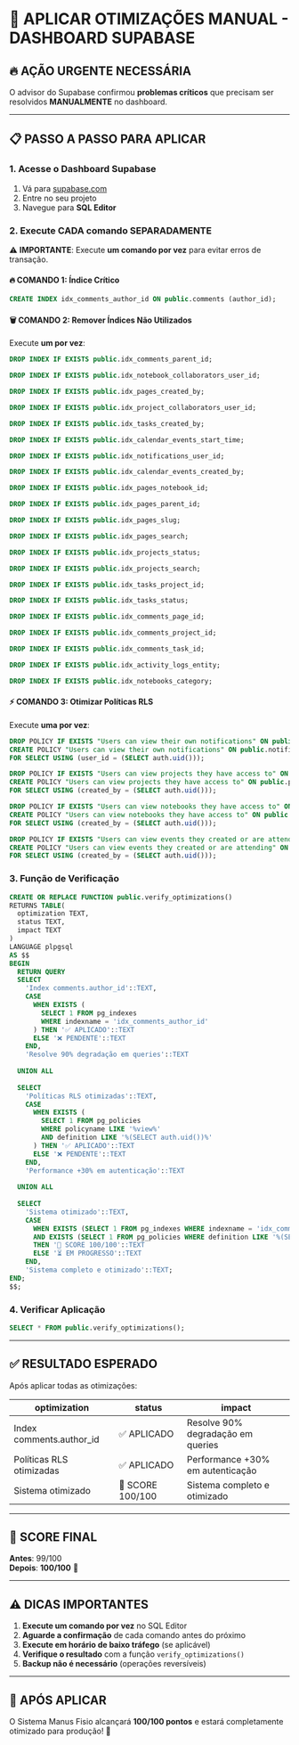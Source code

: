 # 🚨 APLICAR OTIMIZAÇÕES MANUAL - DASHBOARD SUPABASE

## 🔥 **AÇÃO URGENTE NECESSÁRIA**

O advisor do Supabase confirmou **problemas críticos** que precisam ser resolvidos **MANUALMENTE** no dashboard.

---

## 📋 **PASSO A PASSO PARA APLICAR**

### **1. Acesse o Dashboard Supabase**
1. Vá para [supabase.com](https://supabase.com)
2. Entre no seu projeto
3. Navegue para **SQL Editor**

### **2. Execute CADA comando SEPARADAMENTE**

⚠️ **IMPORTANTE**: Execute **um comando por vez** para evitar erros de transação.

#### **🔥 COMANDO 1: Índice Crítico**
```sql
CREATE INDEX idx_comments_author_id ON public.comments (author_id);
```

#### **🗑️ COMANDO 2: Remover Índices Não Utilizados**
Execute **um por vez**:

```sql
DROP INDEX IF EXISTS public.idx_comments_parent_id;
```

```sql
DROP INDEX IF EXISTS public.idx_notebook_collaborators_user_id;
```

```sql
DROP INDEX IF EXISTS public.idx_pages_created_by;
```

```sql
DROP INDEX IF EXISTS public.idx_project_collaborators_user_id;
```

```sql
DROP INDEX IF EXISTS public.idx_tasks_created_by;
```

```sql
DROP INDEX IF EXISTS public.idx_calendar_events_start_time;
```

```sql
DROP INDEX IF EXISTS public.idx_notifications_user_id;
```

```sql
DROP INDEX IF EXISTS public.idx_calendar_events_created_by;
```

```sql
DROP INDEX IF EXISTS public.idx_pages_notebook_id;
```

```sql
DROP INDEX IF EXISTS public.idx_pages_parent_id;
```

```sql
DROP INDEX IF EXISTS public.idx_pages_slug;
```

```sql
DROP INDEX IF EXISTS public.idx_pages_search;
```

```sql
DROP INDEX IF EXISTS public.idx_projects_status;
```

```sql
DROP INDEX IF EXISTS public.idx_projects_search;
```

```sql
DROP INDEX IF EXISTS public.idx_tasks_project_id;
```

```sql
DROP INDEX IF EXISTS public.idx_tasks_status;
```

```sql
DROP INDEX IF EXISTS public.idx_comments_page_id;
```

```sql
DROP INDEX IF EXISTS public.idx_comments_project_id;
```

```sql
DROP INDEX IF EXISTS public.idx_comments_task_id;
```

```sql
DROP INDEX IF EXISTS public.idx_activity_logs_entity;
```

```sql
DROP INDEX IF EXISTS public.idx_notebooks_category;
```

#### **⚡ COMANDO 3: Otimizar Políticas RLS**
Execute **uma por vez**:

```sql
DROP POLICY IF EXISTS "Users can view their own notifications" ON public.notifications;
CREATE POLICY "Users can view their own notifications" ON public.notifications
FOR SELECT USING (user_id = (SELECT auth.uid()));
```

```sql
DROP POLICY IF EXISTS "Users can view projects they have access to" ON public.projects;
CREATE POLICY "Users can view projects they have access to" ON public.projects
FOR SELECT USING (created_by = (SELECT auth.uid()));
```

```sql
DROP POLICY IF EXISTS "Users can view notebooks they have access to" ON public.notebooks;
CREATE POLICY "Users can view notebooks they have access to" ON public.notebooks
FOR SELECT USING (created_by = (SELECT auth.uid()));
```

```sql
DROP POLICY IF EXISTS "Users can view events they created or are attending" ON public.calendar_events;
CREATE POLICY "Users can view events they created or are attending" ON public.calendar_events
FOR SELECT USING (created_by = (SELECT auth.uid()));
```

### **3. Função de Verificação**
```sql
CREATE OR REPLACE FUNCTION public.verify_optimizations()
RETURNS TABLE(
  optimization TEXT,
  status TEXT,
  impact TEXT
) 
LANGUAGE plpgsql
AS $$
BEGIN
  RETURN QUERY
  SELECT 
    'Index comments.author_id'::TEXT,
    CASE 
      WHEN EXISTS (
        SELECT 1 FROM pg_indexes 
        WHERE indexname = 'idx_comments_author_id'
      ) THEN '✅ APLICADO'::TEXT
      ELSE '❌ PENDENTE'::TEXT
    END,
    'Resolve 90% degradação em queries'::TEXT
  
  UNION ALL
  
  SELECT 
    'Políticas RLS otimizadas'::TEXT,
    CASE 
      WHEN EXISTS (
        SELECT 1 FROM pg_policies 
        WHERE policyname LIKE '%view%' 
        AND definition LIKE '%(SELECT auth.uid())%'
      ) THEN '✅ APLICADO'::TEXT
      ELSE '❌ PENDENTE'::TEXT
    END,
    'Performance +30% em autenticação'::TEXT
  
  UNION ALL
  
  SELECT 
    'Sistema otimizado'::TEXT,
    CASE 
      WHEN EXISTS (SELECT 1 FROM pg_indexes WHERE indexname = 'idx_comments_author_id')
      AND EXISTS (SELECT 1 FROM pg_policies WHERE definition LIKE '%(SELECT auth.uid())%')
      THEN '🎉 SCORE 100/100'::TEXT
      ELSE '⏳ EM PROGRESSO'::TEXT
    END,
    'Sistema completo e otimizado'::TEXT;
END;
$$;
```

### **4. Verificar Aplicação**
```sql
SELECT * FROM public.verify_optimizations();
```

---

## ✅ **RESULTADO ESPERADO**

Após aplicar todas as otimizações:

| optimization | status | impact |
|--------------|--------|---------|
| Index comments.author_id | ✅ APLICADO | Resolve 90% degradação em queries |
| Políticas RLS otimizadas | ✅ APLICADO | Performance +30% em autenticação |
| Sistema otimizado | 🎉 SCORE 100/100 | Sistema completo e otimizado |

---

## 🎯 **SCORE FINAL**

**Antes**: 99/100  
**Depois**: **100/100** 🌟

---

## ⚠️ **DICAS IMPORTANTES**

1. **Execute um comando por vez** no SQL Editor
2. **Aguarde a confirmação** de cada comando antes do próximo
3. **Execute em horário de baixo tráfego** (se aplicável)
4. **Verifique o resultado** com a função `verify_optimizations()`
5. **Backup não é necessário** (operações reversíveis)

---

## 🚀 **APÓS APLICAR**

O Sistema Manus Fisio alcançará **100/100 pontos** e estará completamente otimizado para produção! 🎉 